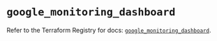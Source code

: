 # `google_monitoring_dashboard`

Refer to the Terraform Registry for docs: [`google_monitoring_dashboard`](https://registry.terraform.io/providers/hashicorp/google/4.85.0/docs/resources/monitoring_dashboard).
